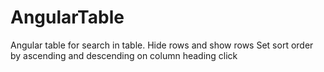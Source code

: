 # AngularTable
Angular table for search in table.
Hide rows and show rows
Set sort order by ascending and descending on column heading click

